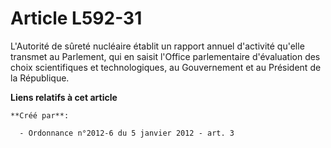 # Article L592-31

L'Autorité de sûreté nucléaire établit un rapport annuel d'activité qu'elle transmet au Parlement, qui en saisit l'Office
parlementaire d'évaluation des choix scientifiques et technologiques, au Gouvernement et au Président de la République.

**Liens relatifs à cet article**

	**Créé par**:

	  - Ordonnance n°2012-6 du 5 janvier 2012 - art. 3
